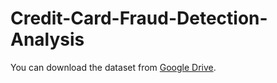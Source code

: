 # Credit-Card-Fraud-Detection-Analysis

You can download the dataset from [Google Drive]([https://drive.google.com/your-file-link-here](https://drive.google.com/file/d/1CyuCPHvdHJUvmC2WIUuIC-R9KDSMamKt/view?usp=sharing)).
